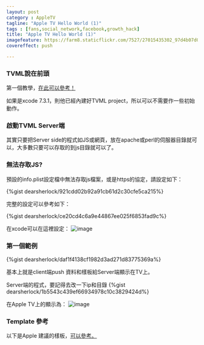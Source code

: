 ```yaml
---
layout: post
category : AppleTV
tagline: "Apple TV Hello World (1)"
tags : [fans,social_network,facebook,growth_hack]
title: "Apple TV Hello World (1)"
imagefeature: https://farm8.staticflickr.com/7527/27015435302_97d4b07d0f_o.jpg
covereffect: push

---
```


### TVML說在前頭

第一個教學，[在此可以參考！](https://www.raywenderlich.com/114886/beginning-tvos-development-with-tvml-tutorial)


如果是xcode 7.3.1，則他已經內建好TVML project，所以可以不需要作一些初始動作。


### 啟動TVML Server端
其實只要把Server side的程式如JS或網頁，放在apache或perl的伺服器目錄就可以，大多數只要可以存取的到js目錄就可以了。


### 無法存取JS?
預設的info.plist設定檔中無法存取js檔案，或是https的協定，請設定如下：

{%gist dearsherlock/921cdd02b92a91cb61d2c30cfe5ca215%}

完整的設定可以參考如下：

{%gist dearsherlock/ce20cd4c6a9e44867ee025f6853fad9c%}

在xcode可以在這裡設定：
![image](https://farm8.staticflickr.com/7364/27009464662_642df16820_o.png)

### 第一個範例
{%gist dearsherlock/daf1f4138cf1982d3ad271d83775369a%}

基本上就是client端push 資料和樣板給Server端顯示在TV上。


Server端的程式，要記得去改一下ip和目錄
{%gist dearsherlock/1b5543c439ef66934978c10c3829424d%}

在Apple TV上的顯示為：
![image](https://farm8.staticflickr.com/7307/27108099275_960ddd2a34_o.png)


### Template 參考
以下是Apple 建議的樣板，[可以參考。](https://developer.apple.com/library/tvos/documentation/LanguagesUtilities/Conceptual/ATV_Template_Guide/TextboxTemplate.html#//apple_ref/doc/uid/TP40015064-CH2-SW8)